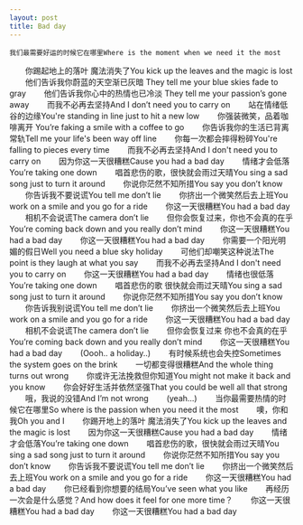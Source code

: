 ```yaml
---
layout: post
title: Bad day
---
```

	我们最需要好运的时候它在哪里Where is the moment when we need it the most
　　你踢起地上的落叶 魔法消失了You kick up the leaves and the magic is lost 
　　他们告诉我你蔚蓝的天空渐已灰暗 They tell me your blue skies fade to gray
　　他们告诉我你心中的热情也已冷淡 They tell me your passion’s gone away
　　而我不必再去坚持And I don’t need you to carry on 
　　站在情绪低谷的边缘You're standing in line just to hit a new low 
　　你强装微笑，品着咖啡离开 You’re faking a smile with a coffee to go
　　你告诉我你的生活已背离常轨Tell me your life's been way off line
　　你每一次都会摔得粉碎You're falling to pieces every time 
　　而我不必再去坚持And I don't need you to carry on 
　　因为你这一天很糟糕Cause you had a bad day
　　情绪才会低落You’re taking one down 
　　唱首悲伤的歌，很快就会雨过天晴You sing a sad song just to turn it around
　　你说你茫然不知所措You say you don’t know
　　你告诉我不要说谎You tell me don’t lie 
　　你挤出一个微笑然后去上班You work on a smile and you go for a ride
　　你这一天很糟糕You had a bad day
　　相机不会说谎The camera don’t lie 
　　但你会恢复过来，你也不会真的在乎You’re coming back down and you really don’t mind 
　　你这一天很糟糕You had a bad day
　　你这一天很糟糕You had a bad day 
　　你需要一个阳光明媚的假日Well you need a blue sky holiday
　　可他们却嘲笑这种说法The point is they laugh at what you say 
　　而我不必再去坚持And I don't need you to carry on 
　　你这一天很糟糕You had a bad day
　　情绪也很低落You’re taking one down 
　　唱首悲伤的歌 很快就会雨过天晴You sing a sad song just to turn it around
　　你说你茫然不知所措You say you don’t know
　　你告诉我别说谎You tell me don’t lie
　　你挤出一个微笑然后去上班You work on a smile and you go for a ride
　　你这一天很糟糕You had a bad day
　　相机不会说谎The camera don’t lie 
　　但你会恢复过来 你也不会真的在乎You’re coming back down and you really don’t mind 
　　你这一天很糟糕You had a bad day
　　(Oooh.. a holiday..)
　　有时候系统也会失控Sometimes the system goes on the brink
　　一切都变得很糟糕And the whole thing turns out wrong 
　　你或许无法挽救但你知道You might not make it back and you know
　　你会好好生活并依然坚强That you could be well all that strong
　　哦，我说的没错And I’m not wrong 
　　(yeah...)
　　当你最需要热情的时候它在哪里So where is the passion when you need it the most
　　噢，你和我Oh you and I 
　　你踢开地上的落叶 魔法消失了You kick up the leaves and the magic is lost 
　　因为你这一天很糟糕Cause you had a bad day
　　情绪才会低落You’re taking one down 
　　唱首悲伤的歌，很快就会雨过天晴You sing a sad song just to turn it around
　　你说你茫然不知所措You say you don’t know
　　你告诉我不要说谎You tell me don’t lie 
　　你挤出一个微笑然后去上班You work on a smile and you go for a ride
　　你这一天很糟糕You had a bad day
　　你已经看到你想要的结局You’ve seen what you like
　　再经历一次会是什么感觉？And how does it feel for one more time？
　　你这一天很糟糕You had a bad day
　　你这一天很糟糕You had a bad day

